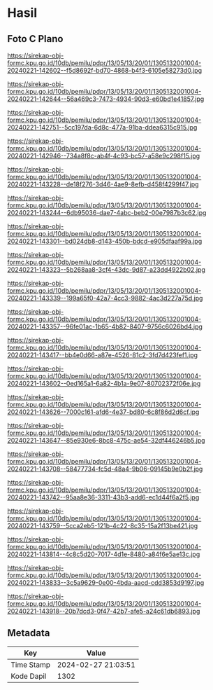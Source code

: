 # Hasil

## Foto C Plano

https://sirekap-obj-formc.kpu.go.id/10db/pemilu/pdpr/13/05/13/20/01/1305132001004-20240221-142602--f5d8692f-bd70-4868-b4f3-6105e58273d0.jpg

https://sirekap-obj-formc.kpu.go.id/10db/pemilu/pdpr/13/05/13/20/01/1305132001004-20240221-142644--56a469c3-7473-4934-90d3-e60bd1e41857.jpg

https://sirekap-obj-formc.kpu.go.id/10db/pemilu/pdpr/13/05/13/20/01/1305132001004-20240221-142751--5cc197da-6d8c-477a-91ba-ddea6315c915.jpg

https://sirekap-obj-formc.kpu.go.id/10db/pemilu/pdpr/13/05/13/20/01/1305132001004-20240221-142946--734a8f8c-ab4f-4c93-bc57-a58e9c298f15.jpg

https://sirekap-obj-formc.kpu.go.id/10db/pemilu/pdpr/13/05/13/20/01/1305132001004-20240221-143228--de18f276-3d46-4ae9-8efb-d458f4299f47.jpg

https://sirekap-obj-formc.kpu.go.id/10db/pemilu/pdpr/13/05/13/20/01/1305132001004-20240221-143244--6db95036-dae7-4abc-beb2-00e7987b3c62.jpg

https://sirekap-obj-formc.kpu.go.id/10db/pemilu/pdpr/13/05/13/20/01/1305132001004-20240221-143301--bd024db8-d143-450b-bdcd-e905dfaaf99a.jpg

https://sirekap-obj-formc.kpu.go.id/10db/pemilu/pdpr/13/05/13/20/01/1305132001004-20240221-143323--5b268aa8-3cf4-43dc-9d87-a23dd4922b02.jpg

https://sirekap-obj-formc.kpu.go.id/10db/pemilu/pdpr/13/05/13/20/01/1305132001004-20240221-143339--199a65f0-42a7-4cc3-9882-4ac3d227a75d.jpg

https://sirekap-obj-formc.kpu.go.id/10db/pemilu/pdpr/13/05/13/20/01/1305132001004-20240221-143357--96fe01ac-1b65-4b82-8407-9756c6026bd4.jpg

https://sirekap-obj-formc.kpu.go.id/10db/pemilu/pdpr/13/05/13/20/01/1305132001004-20240221-143417--bb4e0d66-a87e-4526-81c2-3fd7d423fef1.jpg

https://sirekap-obj-formc.kpu.go.id/10db/pemilu/pdpr/13/05/13/20/01/1305132001004-20240221-143602--0ed165a1-6a82-4b1a-9e07-80702372f06e.jpg

https://sirekap-obj-formc.kpu.go.id/10db/pemilu/pdpr/13/05/13/20/01/1305132001004-20240221-143626--7000c161-afd6-4e37-bd80-6c8f86d2d6cf.jpg

https://sirekap-obj-formc.kpu.go.id/10db/pemilu/pdpr/13/05/13/20/01/1305132001004-20240221-143647--85e930e6-8bc8-475c-ae54-32df446246b5.jpg

https://sirekap-obj-formc.kpu.go.id/10db/pemilu/pdpr/13/05/13/20/01/1305132001004-20240221-143708--58477734-fc5d-48a4-9b06-09145b9e0b2f.jpg

https://sirekap-obj-formc.kpu.go.id/10db/pemilu/pdpr/13/05/13/20/01/1305132001004-20240221-143742--95aa8e36-3311-43b3-add6-ec1d44f6a2f5.jpg

https://sirekap-obj-formc.kpu.go.id/10db/pemilu/pdpr/13/05/13/20/01/1305132001004-20240221-143759--5cca2eb5-121b-4c22-8c35-15a2f13be421.jpg

https://sirekap-obj-formc.kpu.go.id/10db/pemilu/pdpr/13/05/13/20/01/1305132001004-20240221-143814--4c8c5d20-7017-4d1e-8480-a84f6e5ae13c.jpg

https://sirekap-obj-formc.kpu.go.id/10db/pemilu/pdpr/13/05/13/20/01/1305132001004-20240221-143833--3c5a9629-0e00-4bda-aacd-cdd3853d9197.jpg

https://sirekap-obj-formc.kpu.go.id/10db/pemilu/pdpr/13/05/13/20/01/1305132001004-20240221-143918--20b7dcd3-0f47-42b7-afe5-a24c61db6893.jpg


## Metadata

| Key        | Value               |
| ---------- | ------------------- |
| Time Stamp | 2024-02-27 21:03:51 |
| Kode Dapil | 1302                |



